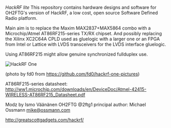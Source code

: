 *HackRF lite*
This repository contains hardware designs and software for OH2FTG's version of HackRF,
a low cost, open source Software Defined Radio platform.

Main aim is to replace the Maxim MAX2837+MAX5864 combo with a Microchip/Atmel AT86RF215-series TX/RX chipset. 
And possibly replacing the Xilinx XC2C64A CPLD used as gluelogic with a larger one or an FPGA from Intel or Lattice with LVDS transceivers for the LVDS interface gluelogic. 

Using AT86RF215 might allow genuine synchronized fullduplex use. 

![HackRF One](https://raw.github.com/mossmann/hackrf/master/doc/HackRF-One-fd0-0009.jpeg)

(photo by fd0 from https://github.com/fd0/hackrf-one-pictures)

AT86RF215-series datasheet:
http://ww1.microchip.com/downloads/en/DeviceDoc/Atmel-42415-WIRELESS-AT86RF215_Datasheet.pdf

Modz by Ismo Väänänen OH2FTG @2ftg1
principal author: Michael Ossmann <mike@ossmann.com>

http://greatscottgadgets.com/hackrf/
